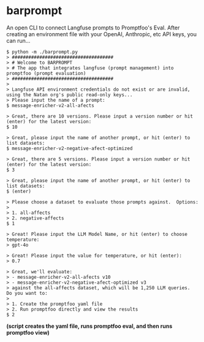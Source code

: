 # barprompt

An open CLI to connect Langfuse prompts to Promptfoo's Eval.  After creating an environment file with your OpenAI, Anthropic, etc API keys, you can run...

```
$ python -m ./barprompt.py
> #####################################
> # Welcome to BARPROMPT
> # The app that integrates langfuse (prompt management) into promptfoo (prompt evaluation)
> #####################################
> 
> Langfuse API environment credentials do not exist or are invalid, using the Natan org's public read-only keys... 
> Please input the name of a prompt:
$ message-enricher-v2-all-afects

> Great, there are 10 versions. Please input a version number or hit (enter) for the latest version:
$ 10

> Great, please input the name of another prompt, or hit (enter) to list datasets:
$ message-enricher-v2-negative-afect-optimized

> Great, there are 5 versions. Please input a version number or hit (enter) for the latest version:
$ 3

> Great, please input the name of another prompt, or hit (enter) to list datasets:
$ (enter)

> Please choose a dataset to evaluate those prompts against.  Options:
>
> 1. all-affects
> 2. negative-affects
$ 1

> Great! Please input the LLM Model Name, or hit (enter) to choose temperature:
> gpt-4o

> Great! Please input the value for temperature, or hit (enter):
> 0.7

> Great, we'll evaluate:
> - message-enricher-v2-all-afects v10
> - message-enricher-v2-negative-afect-optimized v3
> against the all-affects dataset, which will be 1,250 LLM queries.  Do you want to:
> 
> 1. Create the promptfoo yaml file
> 2. Run promptfoo directly and view the results
$ 2
```

**(script creates the yaml file, runs promptfoo eval, and then runs promptfoo view)**
